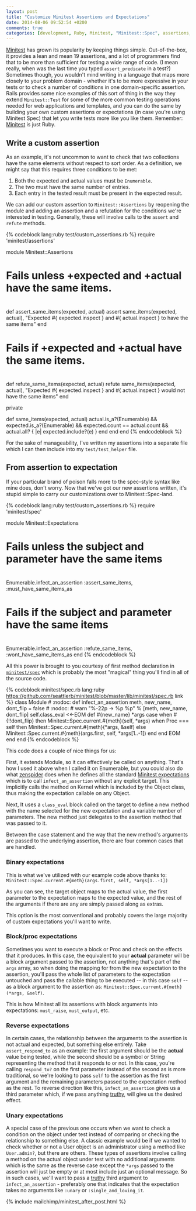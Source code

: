 ```yaml
---
layout: post
title: "Customize Minitest Assertions and Expectations"
date: 2014-08-06 09:52:54 +0200
comments: true
categories: [development, Ruby, Minitest, "Minitest::Spec", assertions, expectations]
---
```

[Minitest][1] has grown its popularity by keeping things simple.  Out-of-the-box, it provides a lean and mean 19 assertions, and a lot of programmers find that to be more than sufficient for testing a wide range of code.  (I mean really, when was the last time you typed ```assert_predicate``` in a test?)  Sometimes though, you wouldn't mind writing in a language that maps more closely to your problem domain - whether it's to be more expressive in your tests or to check a number of conditions in one domain-specific assertion.  Rails provides some nice examples of this sort of thing in the way they extend ```Minitest::Test``` for some of the more common testing operations needed for web applications and templates, and you can do the same by building your own custom assertions or expectations (in case you're using Minitest Spec) that let you write tests more like you like them.  Remember: [Minitest][1] is just Ruby.<!--more-->

## Write a custom assertion ##

As an example, it's not uncommon to want to check that two collections have the same elements without respect to sort order. As a definition, we might say that this requires three conditions to be met:

1. Both the expected and actual values must be ```Enumerable```.
2. The two must have the same number of entries.
3. Each entry in the tested result must be present in the expected result.

We can add our custom assertion to ```Minitest::Assertions``` by reopening the module and adding an assertion and a refutation for the conditions we're interested in testing.  Generally, these will involve calls to the ```assert``` and ```refute``` methods.

{% codeblock lang:ruby test/custom_assertions.rb %}
require 'minitest/assertions'

module Minitest::Assertions
  #
  #  Fails unless +expected and +actual have the same items.
  #
  def assert_same_items(expected, actual)
    assert same_items(expected, actual),
      "Expected #{ expected.inspect } and #{ actual.inspect } to have the same items"
  end

  #
  #  Fails if +expected and +actual have the same items.
  #
  def refute_same_items(expected, actual)
    refute same_items(expected, actual),
    "Expected #{ expected.inspect } and #{ actual.inspect } would not have the same items"
  end

  private

  def same_items(expected, actual)
    actual.is_a?(Enumerable) && expected.is_a?(Enumerable) &&
	  expected.count == actual.count && actual.all? { |e| expected.include?(e) }
	end
  end
end
{% endcodeblock %}

For the sake of manageability, I've written my assertions into a separate file which I can then include into my ```test/test_helper``` file.

## From assertion to expectation ##

If your particular brand of poison falls more to the spec-style syntax like mine does, don't worry.  Now that we've got our new assertions written, it's stupid simple to carry our customizations over to Minitest::Spec-land.

{% codeblock lang:ruby test/custom_assertions.rb %}
require 'minitest/spec'

module Minitest::Expectations
  #
  #  Fails unless the subject and parameter have the same items
  #
  Enumerable.infect_an_assertion :assert_same_items, :must_have_same_items_as

  #
  #  Fails if the subject and parameter have the same items
  #
  Enumerable.infect_an_assertion :refute_same_items, :wont_have_same_items_as
end
{% endcodeblock %}

All this power is brought to you courtesy of first method declaration in [```minitest/spec```][2] which is probably the most "magical" thing you'll find in all of the source code.

{% codeblock minitest/spec.rb lang:ruby https://github.com/seattlerb/minitest/blob/master/lib/minitest/spec.rb link %}
class Module # :nodoc:
  def infect_an_assertion meth, new_name, dont_flip = false # :nodoc:
    # warn "%-22p -> %p %p" % [meth, new_name, dont_flip]
	self.class_eval <<-EOM
	  def #{new_name} *args
	    case
		when #{!!dont_flip} then
		  Minitest::Spec.current.#{meth}(self, *args)
		when Proc === self then
		  Minitest::Spec.current.#{meth}(*args, &self)
		else
		  Minitest::Spec.current.#{meth}(args.first, self, *args[1..-1])
		end
	  end
	EOM
  end
end
{% endcodeblock %}

This code does a couple of nice things for us:

First, it extends Module, so it can effectively be called on anything.  That's how I used it above when I called it on Enumerable, but you could also do what [zenspider][3] does when he defines all the standard [Minitest expectations][4] which is to call ```infect_an_assertion``` without any explicit target.  This implicitly calls the method on Kernel which is included by the Object class, thus making the expectation callable on any Object.

Next, It uses a ```class_eval``` block called on the target to define a new method with the name selected for the new expectation and a variable number of parameters.  The new method just delegates to the assertion method that was passed to it.

Between the case statement and the way that the new method's arguments are passed to the underlying assertion, there are four common cases that are handled.

### Binary expectations ###

This is what we've utilized with our example code above thanks to: ```Minitest::Spec.current.#{meth}(args.first, self, *args[1..-1])```

As you can see, the target object maps to the actual value, the first parameter to the expectation maps to the expected value, and the rest of the arguments if there are any are simply passed along as extras.

This option is the most conventional and probably covers the large majority of custom expectations you'll want to write.

### Block/proc expectations ###

Sometimes you want to execute a block or Proc and check on the effects that it produces.  In this case, the equivalent to your **actual** parameter will be a block argument passed to the assertion, not anything that's part of the ```args``` array, so when doing the mapping for from the new expectation to the assertion, you'll pass the whole list of parameters to the expectation untouched and pass the callable thing to be executed -- in this case ```self``` -- as a block argument to the assertion as: ```Minitest::Spec.current.#{meth}(*args, &self)```.

This is how Minitest all its assertions with block arguments into expectations: ```must_raise```, ```must_output```, etc.

### Reverse expectations ###

In certain cases, the relationship between the arguments to the assertion is not actual and expected, but something else entirely.  Take ```assert_respond_to``` as an example: the first argument should be the **actual** value being tested, while the second should be a symbol or String representing the method that it responds to or not.  In this case, you're calling ```respond_to?``` on the first parameter instead of the second as is more traditional, so we're looking to pass ```self``` to the assertion as the first argument and the remaining parameters passed to the expectation method as the rest.  To reverse direction like this, ```infect_an_assertion``` gives us a third parameter which, if we pass anything [truthy][5], will give us the desired effect.

### Unary expectations ###

A special case of the previous one occurs when we want to check a condition on the object under test instead of comparing or checking the relationship to something else.  A classic example would be if we wanted to check whether or not a User object is an administrator using a method like ```User.admin?```, but there are others.  These types of assertions involve calling a method on the actual object under test with no additional arguments which is the same as the reverse case except the ```*args``` passed to the assertion will just be empty or at most include just an optional message.  So in such cases, we'll want to pass a [truthy][5] third argument to ```infect_an_assertion``` - preferably one that indicates that the expectation takes no arguments like ```:unary``` or ```:single_and_loving_it```.


{% include mailchimp/minitest_after_post.html %}

[1]: https://github.com/seattlerb/minitest
[2]: https://github.com/seattlerb/minitest/blob/master/lib/minitest/spec.rb
[3]: https://github.com/zenspider
[4]: https://github.com/seattlerb/minitest/blob/master/lib/minitest/expectations.rb
[5]: https://gist.github.com/jfarmer/2647362
